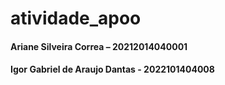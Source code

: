 # atividade_apoo

#### Ariane Silveira Correa – 20212014040001
#### Igor Gabriel de Araujo Dantas - 2022101404008
